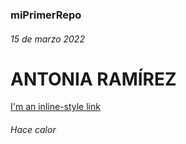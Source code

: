 ### miPrimerRepo
###### 15 de marzo 2022
# ANTONIA RAMÍREZ
[I'm an inline-style link](https://github.com/aud5i022-2022-1)
###### *Hace calor*
